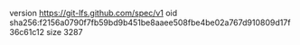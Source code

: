 version https://git-lfs.github.com/spec/v1
oid sha256:f2156a0790f7fb59bd9b451be8aaee508fbe4be02a767d910809d17f36c61c12
size 3287
